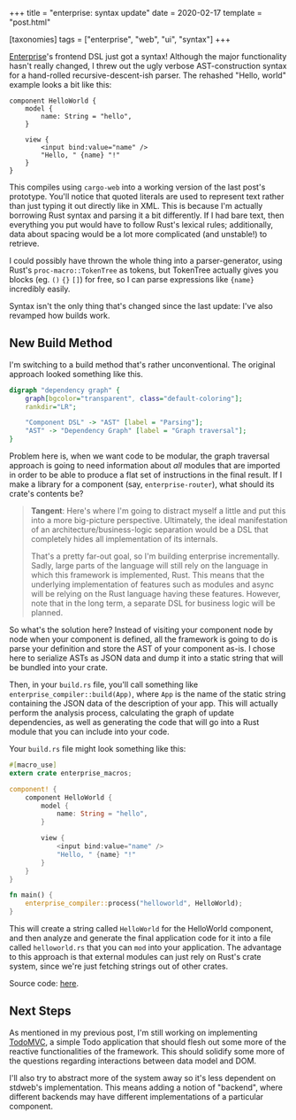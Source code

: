 +++
title = "enterprise: syntax update"
date = 2020-02-17
template = "post.html"

[taxonomies]
tags = ["enterprise", "web", "ui", "syntax"]
+++

[Enterprise][1]'s frontend DSL just got a syntax! Although the major functionality hasn't really changed, I threw out the ugly verbose AST-construction syntax for a hand-rolled recursive-descent-ish parser. The rehashed "Hello, world" example looks a bit like this:

```
component HelloWorld {
    model {
        name: String = "hello",
    }

    view {
        <input bind:value="name" />
        "Hello, " {name} "!"
    }
}
```

This compiles using `cargo-web` into a working version of the last post's prototype. You'll notice that quoted literals are used to represent text rather than just typing it out directly like in XML. This is because I'm actually borrowing Rust syntax and parsing it a bit differently. If I had bare text, then everything you put would have to follow Rust's lexical rules; additionally, data about spacing would be a lot more complicated (and unstable!) to retrieve.

I could possibly have thrown the whole thing into a parser-generator, using Rust's `proc-macro::TokenTree` as tokens, but TokenTree actually gives you blocks (eg. `()` `{}` `[]`) for free, so I can parse expressions like `{name}` incredibly easily.

Syntax isn't the only thing that's changed since the last update: I've also revamped how builds work.

New Build Method
----------------

I'm switching to a build method that's rather unconventional. The original approach looked something like this.

```dot
digraph "dependency graph" {
    graph[bgcolor="transparent", class="default-coloring"];
    rankdir="LR";

    "Component DSL" -> "AST" [label = "Parsing"];
    "AST" -> "Dependency Graph" [label = "Graph traversal"];
}
```

Problem here is, when we want code to be modular, the graph traversal approach is going to need information about _all_ modules that are imported in order to
be able to produce a flat set of instructions in the final result. If I make a library for a component (say, `enterprise-router`), what should its crate's contents be?

> **Tangent**: Here's where I'm going to distract myself a little and put this into a more big-picture perspective. Ultimately, the ideal manifestation of an architecture/business-logic separation would be a DSL that completely hides all implementation of its internals.
>
> That's a pretty far-out goal, so I'm building enterprise incrementally. Sadly, large parts of the language will still rely on the language in which this framework is implemented, Rust. This means that the underlying implementation of features such as modules and async will be relying on the Rust language having these features. However, note that in the long term, a separate DSL for business logic will be planned.

So what's the solution here? Instead of visiting your component node by node when your component is defined, all the framework is going to do is parse your definition and store the AST of your component as-is. I chose here to serialize ASTs as JSON data and dump it into a static string that will be bundled into your crate.

Then, in your `build.rs` file, you'll call something like `enterprise_compiler::build(App)`, where `App` is the name of the static string containing the JSON data of the description of your app. This will actually perform the analysis process, calculating the graph of update dependencies, as well as generating the code that will go into a Rust module that you can include into your code.

Your `build.rs` file might look something like this:

```rs
#[macro_use]
extern crate enterprise_macros;

component! {
    component HelloWorld {
        model {
            name: String = "hello",
        }

        view {
            <input bind:value="name" />
            "Hello, " {name} "!"
        }
    }
}

fn main() {
    enterprise_compiler::process("helloworld", HelloWorld);
}
```

This will create a string called `HelloWorld` for the HelloWorld component, and then analyze and generate the final application code for it into a file called `helloworld.rs` that you can `mod` into your application. The advantage to this approach is that external modules can just rely on Rust's crate system, since we're just fetching strings out of other crates.

Source code: [here][3].

Next Steps
----------

As mentioned in my previous post, I'm still working on implementing [TodoMVC][2], a simple Todo application that should flesh out some more of the reactive functionalities of the framework. This should solidify some more of the questions regarding interactions between data model and DOM.

I'll also try to abstract more of the system away so it's less dependent on stdweb's implementation. This means adding a notion of "backend", where different backends may have different implementations of a particular component.



[1]: @/enterprise/2020-02-11-prototype/index.md
[2]: http://todomvc.com/
[3]: https://git.iptq.io/michael/enterprise/src/commit/1453885ed2c3a5159431bb41398b9b8bea4d49f5
